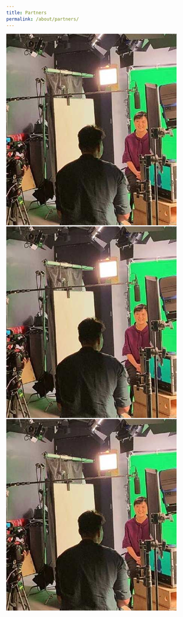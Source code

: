 ```yaml
---
title: Partners
permalink: /about/partners/
---
```

![Partners Logo](../images/20-20-event.jpg)
![Partners Logo](../images/20-20-event.jpg)
![Partners Logo](../images/20-20-event.jpg)
